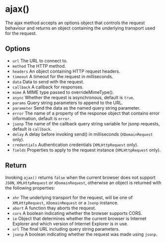 # ajax()

The ajax method accepts an options object that controls the request behaviour and returns an object containing the underlying transport used for the request.

## Options

* `url` The URL to connect to.
* `method` The HTTP method.
* `headers` An object containing HTTP request headers.
* `timeout` A timeout for the request in milliseconds.
* `data` Data to send with the request.
* `callback` A callback for responses.
* `mime` A MIME type passed to overrideMimeType().
* `async` Whether the request is asynchronous, default is `true`.
* `params` Query string parameters to append to the URL.
* `parameter` Send the data as the named query string parameter.
* `error` The name of a property of the response object that contains error information, default is `error`.
* `jsonp` The name of the callback query string variable for jsonp requests, default is `callback`.
* `delay` A delay before invoking send() in milliseconds (`XDomainRequest` only).
* `credentials` Authentication credentials (`XMLHttpRequest` only).
* `fields` Properties to apply to the request instance (`XMLHttpRequest` only).

## Return

Invoking `ajax()` returns `false` when the current browser does not support
`JSON`, `XMLHttpRequest` or `XDomainRequest`, otherwise an object is returned
with the following properties:

* `xhr` The underlying transport for the request, will be one of `XMLHttpRequest`, `XDomainRequest` or a `Jsonp` instance.
* `abort` A function thay aborts the request. 
* `cors` A boolean indicating whether the browser supports CORS.
* `ie` Object that determines whether the current browser is Internet Explorer and which version of Internet Explorer is in use.
* `url` The final URL including query string parameters.
* `jsonp` A boolean indicating whether the request was made using `jsonp`.
